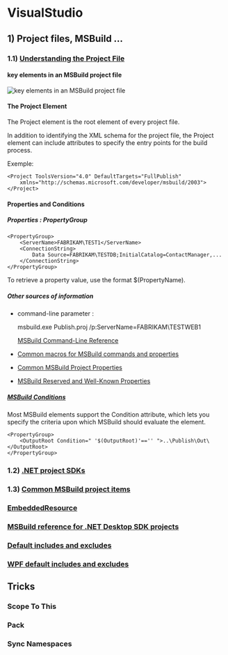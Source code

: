 # VisualStudio

## 1) Project files, MSBuild ...

### 1.1) [Understanding the Project File](https://docs.microsoft.com/en-us/aspnet/web-forms/overview/deployment/web-deployment-in-the-enterprise/understanding-the-project-file)

#### key elements in an MSBuild project file
![key elements in an MSBuild project file](https://docs.microsoft.com/en-us/aspnet/web-forms/overview/deployment/web-deployment-in-the-enterprise/understanding-the-project-file/_static/image2.png)

#### The Project Element

The Project element is the root element of every project file.

In addition to identifying the XML schema for the project file,
the Project element can include attributes to specify the entry points for the build process.

Exemple:

    <Project ToolsVersion="4.0" DefaultTargets="FullPublish" 
        xmlns="http://schemas.microsoft.com/developer/msbuild/2003">
    </Project>

#### Properties and Conditions

##### Properties : PropertyGroup

    <PropertyGroup>    
        <ServerName>FABRIKAM\TEST1</ServerName>
        <ConnectionString>
            Data Source=FABRIKAM\TESTDB;InitialCatalog=ContactManager,...
        </ConnectionString>
    </PropertyGroup>

To retrieve a property value, use the format $(PropertyName). 

##### Other sources of information

- command-line parameter : 

    msbuild.exe Publish.proj /p:ServerName=FABRIKAM\TESTWEB1

  [MSBuild Command-Line Reference](https://docs.microsoft.com/en-us/previous-versions/visualstudio/visual-studio-2015/msbuild/msbuild-command-line-reference?view=vs-2015&redirectedfrom=MSDN)

- [Common macros for MSBuild commands and properties](https://docs.microsoft.com/en-us/cpp/build/reference/common-macros-for-build-commands-and-properties?redirectedfrom=MSDN&view=msvc-170)

- [Common MSBuild Project Properties](https://docs.microsoft.com/en-us/previous-versions/visualstudio/visual-studio-2015/msbuild/common-msbuild-project-properties?view=vs-2015&redirectedfrom=MSDN)

- [MSBuild Reserved and Well-Known Properties](https://docs.microsoft.com/en-us/previous-versions/visualstudio/visual-studio-2015/msbuild/msbuild-reserved-and-well-known-properties?view=vs-2015&redirectedfrom=MSDN)

##### [MSBuild Conditions](https://docs.microsoft.com/en-us/previous-versions/visualstudio/visual-studio-2015/msbuild/msbuild-conditions?view=vs-2015&redirectedfrom=MSDN)

Most MSBuild elements support the Condition attribute, which lets you specify the criteria upon which MSBuild should evaluate the element. 

    <PropertyGroup>
        <OutputRoot Condition=" '$(OutputRoot)'=='' ">..\Publish\Out\</OutputRoot>
    </PropertyGroup>



### 1.2) [.NET project SDKs](https://docs.microsoft.com/en-us/dotnet/core/project-sdk/overview)

### 1.3) [Common MSBuild project items](https://docs.microsoft.com/en-us/visualstudio/msbuild/common-msbuild-project-items?view=vs-2022#compile)

### [EmbeddedResource](https://docs.microsoft.com/en-us/visualstudio/msbuild/common-msbuild-project-items?view=vs-2022#embeddedresource)

### [MSBuild reference for .NET Desktop SDK projects](https://docs.microsoft.com/en-us/dotnet/core/project-sdk/msbuild-props-desktop#wpf-default-includes-and-excludes)

### [Default includes and excludes](https://docs.microsoft.com/en-us/dotnet/core/project-sdk/overview#default-includes-and-excludes)
### [WPF default includes and excludes](https://docs.microsoft.com/en-us/dotnet/core/project-sdk/msbuild-props-desktop#wpf-default-includes-and-excludes)

## Tricks

### Scope To This
### Pack
### Sync Namespaces
